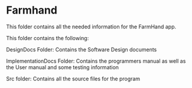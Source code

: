 # Farmhand
This folder contains all the needed information for the FarmHand app.
 
This folder contains the following:

DesignDocs Folder:
	Contains the Software Design documents

ImplementationDocs Folder: 
	Contains the programmers manual as well as the User manual and some testing information

Src folder: 
	Contains all the source files for the program

